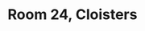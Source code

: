---
basin: En-Suite
cudn: true
floor: First
grade: 7
images: []
living_room: 'No'
location: Cloisters
name: '24'
network: Wired and Wireless
title: Room 24, Cloisters
---